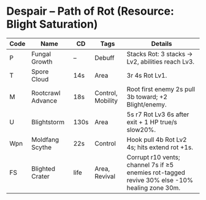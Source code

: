 # Despair – Path of Rot (Resource: Blight Saturation)
| Code | Name | CD | Tags | Details |
|------|------|----|------|---------|
| P | Fungal Growth | – | Debuff | Stacks Rot: 3 stacks → Lv2, abilities reach Lv3. |
| T | Spore Cloud | 14s | Area | 3r 4s Rot Lv1. |
| M | Rootcrawl Advance | 18s | Control, Mobility | Root first enemy 2s pull 3b toward; +2 Blight/enemy. |
| U | Blightstorm | 130s | Area | 5s r7 Rot Lv3 6s after exit + 1 HP true/s slow20%. |
| Wpn | Moldfang Scythe | 22s | Control | Hook pull 4b Rot Lv2 4s; hits extend rot +1s. |
| FS | Blighted Crater | life | Area, Revival | Corrupt r10 vents; channel 7s if ≥5 enemies rot-tagged revive 30% else -10% healing zone 30m. |